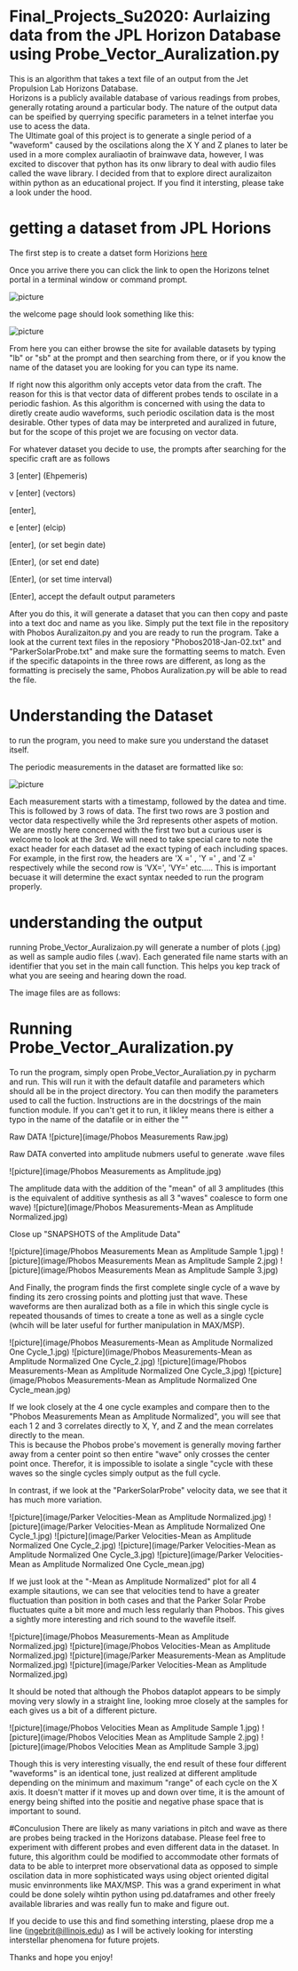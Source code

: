 # Final_Projects_Su2020:  Aurlaizing data from the JPL Horizon Database using Probe_Vector_Auralization.py

This is an algorithm that takes a text file of an output from the Jet Propulsion Lab Horizons Database.  
Horizons is a publicly available database of various readings from probes, generally rotating around a particular body.  The nature of the output data can be speified by querrying specific parameters in a telnet interfae you use to acess the data.  
The Ultimate goal of this project is to generate a single period of a "waveform" caused by the oscilations along the X Y and Z planes to later be used in a more complex auraliaotin of brainwave data, however, I was excited to discover that python has its onw library to deal with audio files called the wave library.  I decided from that to explore direct auralizaiton within python as an educational project.  If you find it intersting, please take a look under the hood.  

# getting a dataset from JPL Horions
The first step is to create a datset form Horizions [here](https://ssd.jpl.nasa.gov/?horizons#telnet)

Once you arrive there you can click the link to open the Horizons telnet portal in a terminal window or command prompt.


![picture](image/HorizonsTeletWelcomeScreen.png)

the welcome page should look something like this:

![picture](image/HorizonsTenlentWelcomeScreeninTerminal.png)


From here you can either browse the site for available datasets by typing "lb" or "sb" at the prompt
and then searching from there, or if you know the name of the dataset you are looking for you can type its name.

If right now this algorithm only accepts vetor data from the craft.  The reason for this is that vector data of different probes tends to oscilate in a periodic fashion.  As this algorithm is concerned with using the data to diretly create audio waveforms, such periodic oscilation data is the most desirable.  Other types of data may be interpreted and auralized in future, but for the scope of this projet we are focusing on vector data. 

For whatever dataset you decide to use, the prompts after searching for the specific craft are as follows

3 [enter] (Ehpemeris) 

v [enter] (vectors)

[enter],

e [enter] (elcip)

[enter],  (or set begin date)

[Enter],  (or set end date)

[Enter],  (or set time interval)

[Enter], accept the default output parameters

After you do this, it will generate a dataset that you can then copy and paste into a text doc and name as you like.  Simply put the text file in the repository with Phobos Auralizaiton.py and you are ready to run the program.  Take a look at the current text files in the reposiory "Phobos2018-Jan-02.txt" and "ParkerSolarProbe.txt" and make sure the formatting seems to match.  Even if the specific datapoints in the three rows are different, as long as the formatting is precisely the same, Phobos Auralization.py will be able to read the file.  

# Understanding the Dataset

to run the program, you need to make sure you understand the dataset itself.  

The periodic measurements in the dataset are formatted like so:

![picture](image/HorizionsVectorFormatExample.png)

Each measurement starts with a timestamp, followed by the datea and time.
This is followed by 3 rows of data.  The first two rows are 3 postion and vector data respectivelly while the 3rd represents other aspets of motion. We are mostly here concerned with the first two but a curious user is welcome to look at the 3rd.
We will need to take special care to note the exact header for each dataset ad the exact typing of each including spaces.  
For example, in the first row, the headers are 'X =' , 'Y =' , and 'Z =' respectively while the second row is 'VX=', 'VY=' etc.....
This is important becuase it will determine the exact syntax needed to run the program properly.

# understanding the output

running Probe_Vector_Auralizaion.py will generate a number of plots (.jpg) as well as sample audio files (.wav).  Each generated file name starts with an identifier that you set in the main call function.  This helps you kep track of what you are seeing and hearing down the road.  

The image files are as follows:


# Running Probe_Vector_Auralization.py

To run the program, simply open Probe_Vector_Auraliation.py in pycharm and run.  This will run it with the default datafile and parameters which should all be in the project directory.  You can then modify the parameters used to call the fuction.  Instructions are in the docstrings of the main function module.  If you can't get it to run, it likley means there is either a typo in the name of the datafile or in either the ""

Raw DATA
![picture](image/Phobos Measurements Raw.jpg)
 

Raw DATA converted into amplitude nubmers useful to generate .wave files

![picture](image/Phobos Measurements as Amplitude.jpg)

The amplitude data with the addition of the "mean" of all 3 amplitudes (this is the equivalent of additive synthesis as all 3 "waves" coalesce to form one wave)
![picture](image/Phobos Measurements-Mean as Amplitude Normalized.jpg)

Close up "SNAPSHOTS of the Amplitude Data"

![picture](image/Phobos Measurements Mean as Amplitude Sample 1.jpg) ![picture](image/Phobos Measurements Mean as Amplitude Sample 2.jpg) ![picture](image/Phobos Measurements Mean as Amplitude Sample 3.jpg)

And Finally, the program finds the first complete single cycle of a wave by finding its zero crossing points and plotting just that wave.  These waveforms are then auralizad both as a file in which this single cycle is repeated thousands of times to create a tone as well as a single cycle (whcih will be later useful for further manipulation in MAX/MSP).  

![picture](image/Phobos Measurements-Mean as Amplitude Normalized One Cycle_1.jpg) ![picture](image/Phobos Measurements-Mean as Amplitude Normalized One Cycle_2.jpg) ![picture](image/Phobos Measurements-Mean as Amplitude Normalized One Cycle_3.jpg) ![picture](image/Phobos Measurements-Mean as Amplitude Normalized One Cycle_mean.jpg)

If we look closely at the 4 one cycle examples and compare then to the "Phobos Measurements Mean as Amplitude Normalized", you will see that each 1 2 and 3 correlates directly to X, Y, and Z and the mean correlates directly to the mean.  
This is because the Phobos probe's movement is generally moving farther away from a center point so then entire "wave" only crosses the center point once.  Therefor, it is impossible to isolate a single "cycle with these waves so the single cycles 
simply output as the full cycle.  

In contrast, if we look at the "ParkerSolarProbe" velocity data, we see that it has much more variation.  

![picture](image/Parker Velocities-Mean as Amplitude Normalized.jpg)
![picture](image/Parker Velocities-Mean as Amplitude Normalized One Cycle_1.jpg) ![picture](image/Parker Velocities-Mean as Amplitude Normalized One Cycle_2.jpg) ![picture](image/Parker Velocities-Mean as Amplitude Normalized One Cycle_3.jpg) ![picture](image/Parker Velocities-Mean as Amplitude Normalized One Cycle_mean.jpg)

If we just look at the "-Mean as Amplitude Normalized" plot for all 4 example sitautions, we can see that velocities tend to have a greater fluctuation than position in both cases and that the Parker Solar Probe fluctuates quite a bit more and much less regularly than Phobos.  This gives a sightly more interesting and rich sound to the wavefile itself. 

![picture](image/Phobos Measurements-Mean as Amplitude Normalized.jpg)
![picture](image/Phobos Velocities-Mean as Amplitude Normalized.jpg)
![picture](image/Parker Measurements-Mean as Amplitude Normalized.jpg)
![picture](image/Parker Velocities-Mean as Amplitude Normalized.jpg)

It should be noted that although the Phobos dataplot appears to be simply moving very slowly in a straight line, looking mroe closely at the samples for each gives us a bit of a different picture.  

![picture](image/Phobos Velocities Mean as Amplitude Sample 1.jpg)
![picture](image/Phobos Velocities Mean as Amplitude Sample 2.jpg)
![picture](image/Phobos Velocities Mean as Amplitude Sample 3.jpg)

Though this is very interesting visually, the end result of these four different "waveforms" is an identical tone, just realized at different amplitude depending on the minimum and maximum "range" of each cycle on the X axis.  It doesn't matter if it moves up and down over time, it is the amount of energy being shifted into the positie and negative phase space that is important to sound. 


#Conculusion
There are likely as many variations in pitch and wave as there are probes being tracked in the Horizons database.  Please feel free to experiment with different probes and even different data in the dataset.  In future, this algorithm could be modified to accommodate other formats of data to be able to interpret more observational data as opposed to simple oscilation data in more sophisticated ways using object oriented digital music envinronments like MAX/MSP.  This was a grand experiment in what could be done solely wihtin python using pd.dataframes and other freely available libraries and was really fun to make and figure out.  

If you decide to use this and find something intersting, plaese drop me a line (ingebrit@illinois.edu) as I will be actively looking for intersting interstellar phenomena for future projets.  

Thanks and hope you enjoy!  